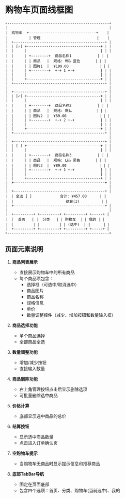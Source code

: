 # 购物车页面线框图

```
+-----------------------------------------------+
|                                               |
|  购物车  +-------------------------------+    |
|          | 管理                          |    |
|  +------------------------------------------+ |
|  | [✓] +----------------------------------+ | |
|  |     |                                  | | |
|  |     | +--------+  商品名称1            | | |
|  |     | | 商品   |  规格: M码 蓝色       | | |
|  |     | | 图片1  |  ¥199.00              | | |
|  |     | +--------+  +-+ 1 +-+            | | |
|  |     |                                  | | |
|  |     +----------------------------------+ | |
|  +------------------------------------------+ |
|                                               |
|  +------------------------------------------+ |
|  | [✓] +----------------------------------+ | |
|  |     |                                  | | |
|  |     | +--------+  商品名称2            | | |
|  |     | | 商品   |  规格: 默认           | | |
|  |     | | 图片2  |  ¥59.00               | | |
|  |     | +--------+  +-+ 2 +-+            | | |
|  |     |                                  | | |
|  |     +----------------------------------+ | |
|  +------------------------------------------+ |
|                                               |
|  +------------------------------------------+ |
|  | [ ] +----------------------------------+ | |
|  |     |                                  | | |
|  |     | +--------+  商品名称3            | | |
|  |     | | 商品   |  规格: L码 黑色       | | |
|  |     | | 图片3  |  ¥89.00               | | |
|  |     | +--------+  +-+ 1 +-+            | | |
|  |     |                                  | | |
|  |     +----------------------------------+ | |
|  +------------------------------------------+ |
|                                               |
|  +------------------------------------------+ |
|  | 全选 [ ]             合计: ¥457.00      | |
|  |                        结算(3)          | |
|  +------------------------------------------+ |
|                                               |
|  +---------+ +---------+ +---------+ +-----+ |
|  |  首页   | |  分类   | | 购物车  | | 我的 | |
|  |         | |         | | (选中)  | |      | |
|  +---------+ +---------+ +---------+ +-----+ |
+-----------------------------------------------+
```

## 页面元素说明

1. **商品列表展示**
   - 直接展示购物车中的所有商品
   - 每个商品项包含：
     - 选择框（可选中/取消选中）
     - 商品图片
     - 商品名称
     - 规格信息
     - 单价
     - 数量调整控件（减少、增加按钮和数量输入框）

2. **商品选择功能**
   - 单个商品选择
   - 全部商品全选

3. **数量调整功能**
   - 增加/减少按钮
   - 直接输入数量

4. **商品删除功能**
   - 右上角管理按钮点击后显示删除选项
   - 可批量删除选中商品

5. **价格计算**
   - 底部显示选中商品的总价

6. **结算按钮**
   - 显示选中商品数量
   - 点击进入订单确认页

7. **空购物车提示**
   - 当购物车无商品时显示提示信息和推荐商品

8. **底部TabBar导航**
   - 固定在页面底部
   - 包含四个选项：首页、分类、购物车(当前选中)、我的 